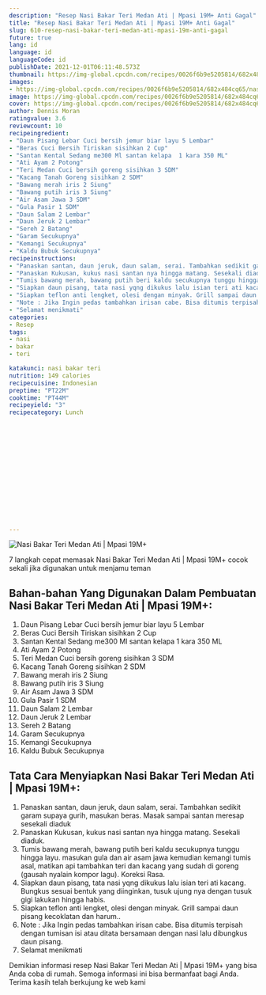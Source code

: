 ```yaml
---
description: "Resep Nasi Bakar Teri Medan Ati | Mpasi 19M+ Anti Gagal"
title: "Resep Nasi Bakar Teri Medan Ati | Mpasi 19M+ Anti Gagal"
slug: 610-resep-nasi-bakar-teri-medan-ati-mpasi-19m-anti-gagal
future: true
lang: id
language: id
languageCode: id
publishDate: 2021-12-01T06:11:48.573Z 
thumbnail: https://img-global.cpcdn.com/recipes/0026f6b9e5205814/682x484cq65/nasi-bakar-teri-medan-ati-mpasi-19m-foto-resep-utama.png
images:
- https://img-global.cpcdn.com/recipes/0026f6b9e5205814/682x484cq65/nasi-bakar-teri-medan-ati-mpasi-19m-foto-resep-utama.png
image: https://img-global.cpcdn.com/recipes/0026f6b9e5205814/682x484cq65/nasi-bakar-teri-medan-ati-mpasi-19m-foto-resep-utama.png
cover: https://img-global.cpcdn.com/recipes/0026f6b9e5205814/682x484cq65/nasi-bakar-teri-medan-ati-mpasi-19m-foto-resep-utama.png
author: Dennis Moran
ratingvalue: 3.6
reviewcount: 10
recipeingredient:
- "Daun Pisang Lebar Cuci bersih jemur biar layu 5 Lembar"
- "Beras Cuci Bersih Tiriskan sisihkan 2 Cup"
- "Santan Kental Sedang me300 Ml santan kelapa  1 kara 350 ML"
- "Ati Ayam 2 Potong"
- "Teri Medan Cuci bersih goreng sisihkan 3 SDM"
- "Kacang Tanah Goreng sisihkan 2 SDM"
- "Bawang merah iris 2 Siung"
- "Bawang putih iris 3 Siung"
- "Air Asam Jawa 3 SDM"
- "Gula Pasir 1 SDM"
- "Daun Salam 2 Lembar"
- "Daun Jeruk 2 Lembar"
- "Sereh 2 Batang"
- "Garam Secukupnya"
- "Kemangi Secukupnya"
- "Kaldu Bubuk Secukupnya"
recipeinstructions:
- "Panaskan santan, daun jeruk, daun salam, serai. Tambahkan sedikit garam supaya gurih, masukan beras. Masak sampai santan meresap sesekali diaduk"
- "Panaskan Kukusan, kukus nasi santan nya hingga matang. Sesekali diaduk."
- "Tumis bawang merah, bawang putih beri kaldu secukupnya tunggu hingga layu. masukan gula dan air asam jawa kemudian kemangi tumis asal, matikan api tambahkan teri dan kacang yang sudah di goreng (gausah nyalain kompor lagu). Koreksi Rasa."
- "Siapkan daun pisang, tata nasi yqng dikukus lalu isian teri ati kacang. Bungkus sesuai bentuk yang diinginkan, tusuk ujung nya dengan tusuk gigi lakukan hingga habis."
- "Siapkan teflon anti lengket, olesi dengan minyak. Grill sampai daun pisang kecoklatan dan harum.."
- "Note : Jika Ingin pedas tambahkan irisan cabe. Bisa ditumis terpisah dengan tumisan isi atau ditata bersamaan dengan nasi lalu dibungkus daun pisang."
- "Selamat menikmati"
categories:
- Resep
tags:
- nasi
- bakar
- teri

katakunci: nasi bakar teri 
nutrition: 149 calories
recipecuisine: Indonesian
preptime: "PT22M"
cooktime: "PT44M"
recipeyield: "3"
recipecategory: Lunch


     
    
    
    
    
    
    
    
    
    
    
      
    
---
```



![Nasi Bakar Teri Medan Ati | Mpasi 19M+](https://img-global.cpcdn.com/recipes/0026f6b9e5205814/682x484cq65/nasi-bakar-teri-medan-ati-mpasi-19m-foto-resep-utama.png)

7 langkah cepat memasak  Nasi Bakar Teri Medan Ati | Mpasi 19M+ cocok sekali jika digunakan untuk menjamu teman

<!--inarticleads1-->

## Bahan-bahan Yang Digunakan Dalam Pembuatan Nasi Bakar Teri Medan Ati | Mpasi 19M+:

1. Daun Pisang Lebar Cuci bersih jemur biar layu 5 Lembar
1. Beras Cuci Bersih Tiriskan sisihkan 2 Cup
1. Santan Kental Sedang me300 Ml santan kelapa  1 kara 350 ML
1. Ati Ayam 2 Potong
1. Teri Medan Cuci bersih goreng sisihkan 3 SDM
1. Kacang Tanah Goreng sisihkan 2 SDM
1. Bawang merah iris 2 Siung
1. Bawang putih iris 3 Siung
1. Air Asam Jawa 3 SDM
1. Gula Pasir 1 SDM
1. Daun Salam 2 Lembar
1. Daun Jeruk 2 Lembar
1. Sereh 2 Batang
1. Garam Secukupnya
1. Kemangi Secukupnya
1. Kaldu Bubuk Secukupnya



<!--inarticleads2-->

## Tata Cara Menyiapkan Nasi Bakar Teri Medan Ati | Mpasi 19M+:

1. Panaskan santan, daun jeruk, daun salam, serai. Tambahkan sedikit garam supaya gurih, masukan beras. Masak sampai santan meresap sesekali diaduk
1. Panaskan Kukusan, kukus nasi santan nya hingga matang. Sesekali diaduk.
1. Tumis bawang merah, bawang putih beri kaldu secukupnya tunggu hingga layu. masukan gula dan air asam jawa kemudian kemangi tumis asal, matikan api tambahkan teri dan kacang yang sudah di goreng (gausah nyalain kompor lagu). Koreksi Rasa.
1. Siapkan daun pisang, tata nasi yqng dikukus lalu isian teri ati kacang. Bungkus sesuai bentuk yang diinginkan, tusuk ujung nya dengan tusuk gigi lakukan hingga habis.
1. Siapkan teflon anti lengket, olesi dengan minyak. Grill sampai daun pisang kecoklatan dan harum..
1. Note : Jika Ingin pedas tambahkan irisan cabe. Bisa ditumis terpisah dengan tumisan isi atau ditata bersamaan dengan nasi lalu dibungkus daun pisang.
1. Selamat menikmati




Demikian informasi  resep Nasi Bakar Teri Medan Ati | Mpasi 19M+   yang bisa Anda coba di rumah. Semoga informasi ini bisa bermanfaat bagi Anda. Terima kasih telah berkujung ke web kami
